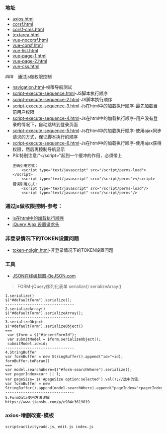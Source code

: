 ### 地址
- [axios.html](http://localhost:1222/html/axios.html)
- [corsf.html](http://localhost:1222/html/corsf.html)
- [corsf-cms.html](http://localhost:1222/html/corsf-cms.html)
- [textarea.html](http://localhost:1222/html/textarea.html)
- [vue-nocorsf.html](http://localhost:1222/html/vue-nocorsf.html)
- [vue-corsf.html](http://localhost:1222/html/vue-corsf.html)
- [vue-list.html](http://localhost:1222/html/vue-list.html)
- [vue-page-1.html](http://localhost:1222/html/vue-page-1.html)
- [vue-page-2.html](http://localhost:1222/html/vue-page-2.html)
- [vue-css.html](http://localhost:1222/html/vue-css.html)

###　通过js做权限控制
- [navigation.html](http://localhost:1222/html/navigation.html)-权限导航测试
- [script-execute-sequence.html](http://localhost:1222/html/script-execute-sequence.html)-JS脚本执行顺序
- [script-execute-sequence-2.html](http://localhost:1222/html/script-execute-sequence-2.html)-JS脚本执行顺序
- [script-execute-sequence-3.html](http://localhost:1222/html/script-execute-sequence-3.html)-Js在html中的加载执行顺序-最先加载当前用户权限
- [script-execute-sequence-4.html](http://localhost:1222/html/script-execute-sequence-4.html)-Js在html中的加载执行顺序-用户没有登录的情况下，自动跳转到登录页面
- [script-execute-sequence-5.html](http://localhost:1222/html/script-execute-sequence-5.html)-Js在html中的加载执行顺序-使用ajax同步请求的方式，保证脚本执行的顺序
- [script-execute-sequence-6.html](http://localhost:1222/html/script-execute-sequence-6.html)-Js在html中的加载执行顺序-使用ajax获得权限，然后再控制导航显示
- PS:特别注意:"\</script>"起到一个缓冲的作用，必须带上
    ```
    正确引用方式：
        <script type="text/javascript" src="/script/perms-load"></script>
        <script type="text/javascript" src="/script/perms"></script>
    错误引用方式：
        <script type="text/javascript" src="/script/perms-load"/>
        <script type="text/javascript" src="/script/perms"/>
    ```
 ### 通过js做权限控制-参考：
 - [js在html中的加载执行顺序](https://www.cnblogs.com/lindaWei/archive/2012/04/05/2433454.html)
 - [jQuery Ajax 设置请求头](https://blog.csdn.net/WRian_Ban/article/details/70257261)

### 非登录情况下的TOKEN设置问题
- [token-nolgin.html](http://localhost:1222/html/token-nolgin.html)-非登录情况下的TOKEN设置问题

### 工具
- [JSON在线编辑器-BeJSON.com](http://www.bejson.com/jsoneditoronline/)

> FORM-jQuery序列化表单 serialize() serializeArray()
```
1.serialize()
$("#defaultForm").serialize();
-------------------------------
2.serializeArray()
$("#defaultForm").serializeArray();
-------------------------------
3.serializeObject
$("#defaultForm").serializeObject()
===
 var $form = $("#insertFormId");
 var submitModel = $form.serializeObject();
 submitModel.id=id;
-------------------------------
4.StringBuffer
var formBuffer = new StringBuffer().append("id="+id);
formBuffer.toParam()
===
var model.searchWhere=$("#form-searchWhere").serialize();
var pagerIndex=curr || 1;
var pageSize= $('#pageSize option:selected').val();//选中的值;
var formBuffer = new StringBuffer().append(model.searchWhere).append("pageIndex="+pagerIndex).append("pageSize="+pageSize);
-------------------------------
5.FormData使用方法详解
https://www.jianshu.com/p/e984c3619019
```

### axios-增删改查-模板
```
script>activity>add.js、edit.js index.js
```